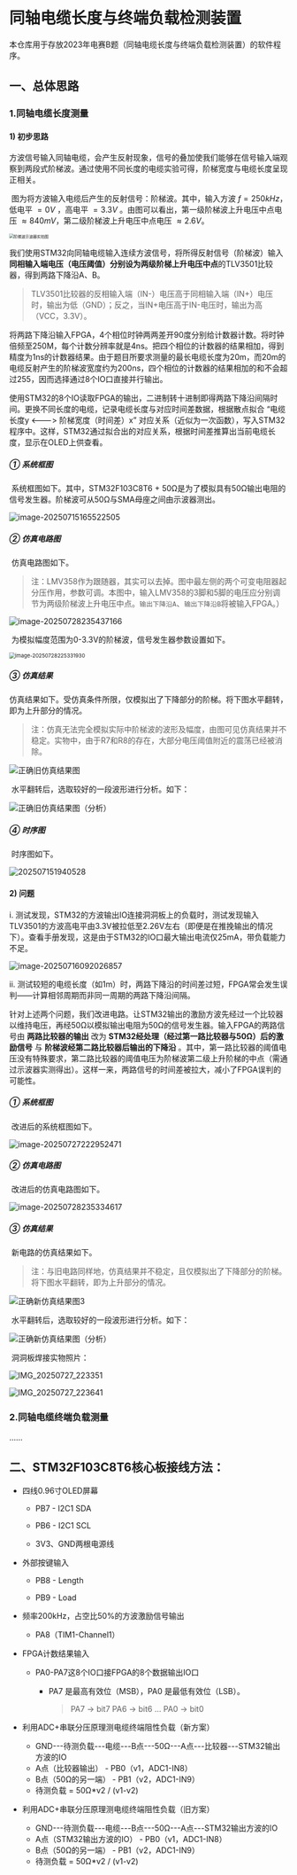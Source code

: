 # 同轴电缆长度与终端负载检测装置

​	本仓库用于存放2023年电赛B题（同轴电缆长度与终端负载检测装置）的软件程序。



## 一、总体思路

### 1.同轴电缆长度测量

#### 1) 初步思路

​	方波信号输入同轴电缆，会产生反射现象，信号的叠加使我们能够在信号输入端观察到两段式阶梯波。通过使用不同长度的电缆实验可得，阶梯宽度与电缆长度呈现正相关。

​	图为将方波输入电缆后产生的反射信号：阶梯波。其中，输入方波 $f = 250kHz$，低电平 $= 0V$ ，高电平 $= 3.3V$ 。由图可以看出，第一级阶梯波上升电压中点电压 $≈ 840mV$，第二级阶梯波上升电压中点电压 $≈ 2.6V$。

<img src="https://raw.githubusercontent.com/undefined-0/image-store/main/PicGo/202507290000083.png" alt="阶梯波示波器实拍图" style="zoom:50%;" />

​	我们使用STM32向同轴电缆输入连续方波信号，将所得反射信号（阶梯波）输入**同相输入端电压（电压阈值）分别设为两级阶梯上升电压中点**的TLV3501比较器，得到两路下降沿A、B。

> TLV3501比较器的反相输入端（IN-）电压高于同相输入端（IN+）电压时，输出为低（GND）；反之，当IN+电压高于IN-电压时，输出为高（VCC，3.3V）。

​	将两路下降沿输入FPGA，4个相位时钟两两差开90度分别给计数器计数。将时钟倍频至250M，每个计数分辨率就是4ns。把四个相位的计数器的结果相加，得到精度为1ns的计数器结果。由于题目所要求测量的最长电缆长度为20m，而20m的电缆反射产生的阶梯波宽度约为200ns，四个相位的计数器的结果相加的和不会超过255，因而选择通过8个IO口直接并行输出。

​	使用STM32的8个IO读取FPGA的输出，二进制转十进制即得两路下降沿间隔时间。更换不同长度的电缆，记录电缆长度与对应时间差数据，根据散点拟合 “电缆长度y <---> 阶梯宽度（时间差）x” 对应关系（近似为一次函数），写入STM32程序中。这样，STM32通过拟合出的对应关系，根据时间差推算出当前电缆长度，显示在OLED上供查看。



##### ① 系统框图

​	系统框图如下。其中，STM32F103C8T6 + 50Ω是为了模拟具有50Ω输出电阻的信号发生器。阶梯波可从50Ω与SMA母座之间由示波器测出。

![image-20250715165522505](https://raw.githubusercontent.com/undefined-0/image-store/main/PicGo/202507151658709.png)

##### ② 仿真电路图

​	仿真电路图如下。

> 注：LMV358作为跟随器，其实可以去掉。图中最左侧的两个可变电阻器起分压作用，参数可调。本图中，输入LMV358的3脚和5脚的电压应分别调节为两级阶梯波上升电压中点。`输出下降沿A`、`输出下降沿B`将被输入FPGA。）

![image-20250728235437166](https://raw.githubusercontent.com/undefined-0/image-store/main/PicGo/202507290000085.png)

​	为模拟幅度范围为0-3.3V的阶梯波，信号发生器参数设置如下。

<img src="https://raw.githubusercontent.com/undefined-0/image-store/main/PicGo/202507290000086.png" alt="image-20250728225331930" style="zoom:67%;" />

##### ③ 仿真结果

​	仿真结果如下。受仿真条件所限，仅模拟出了下降部分的阶梯。将下图水平翻转，即为上升部分的情况。

>注：仿真无法完全模拟实际中阶梯波的波形及幅度，由图可见仿真结果并不稳定。实物中，由于R7和R8的存在，大部分电压阈值附近的震荡已经被消除。

![正确旧仿真结果图](https://raw.githubusercontent.com/undefined-0/image-store/main/PicGo/202507290000087.png)

​	水平翻转后，选取较好的一段波形进行分析。如下：

![正确旧仿真结果图（分析）](https://raw.githubusercontent.com/undefined-0/image-store/main/PicGo/202507290000088.png)

##### ④ 时序图

​	时序图如下。

![202507151940528](https://raw.githubusercontent.com/undefined-0/image-store/main/PicGo/202507271626471.png)

#### 2) 问题

i. 测试发现，STM32的方波输出IO连接洞洞板上的负载时，测试发现输入TLV3501的方波高电平由3.3V被拉低至2.26V左右（即便是在推挽输出的情况下）。查看手册发现，这是由于STM32的IO口最大输出电流仅25mA，带负载能力不足。

![image-20250716092026857](https://raw.githubusercontent.com/undefined-0/image-store/main/PicGo/202507162201319.png)

ii. 测试较短的电缆长度（如1m）时，两路下降沿的时间差过短，FPGA常会发生误判——计算相邻周期而非同一周期的两路下降沿间隔。

​	针对上述两个问题，我们改进电路。让STM32输出的激励方波先经过一个比较器以维持电压，再经50Ω以模拟输出电阻为50Ω的信号发生器。输入FPGA的两路信号由 **两路比较器的输出** 改为 **STM32经处理（经过第一路比较器与50Ω）后的激励信号** 与 **阶梯波经第二路比较器后输出的下降沿** 。其中，第一路比较器的阈值电压没有特殊要求，第二路比较器的阈值电压为阶梯波第二级上升阶梯的中点（需通过示波器实测得出）。这样一来，两路信号的时间差被拉大，减小了FPGA误判的可能性。



##### ① 系统框图

​	改进后的系统框图如下。

![image-20250727222952471](https://raw.githubusercontent.com/undefined-0/image-store/main/PicGo/202507272230478.png)

##### ② 仿真电路图

​	改进后的仿真电路图如下。

![image-20250728235334617](https://raw.githubusercontent.com/undefined-0/image-store/main/PicGo/202507290000089.png)

##### ③ 仿真结果

​	新电路的仿真结果如下。

> 注：与旧电路同样地，仿真结果并不稳定，且仅模拟出了下降部分的阶梯。将下图水平翻转，即为上升部分的情况。

![正确新仿真结果图3](https://raw.githubusercontent.com/undefined-0/image-store/main/PicGo/202507301612550.png)

​	水平翻转后，选取较好的一段波形进行分析。如下：

![正确新仿真结果图（分析）](https://raw.githubusercontent.com/undefined-0/image-store/main/PicGo/202507311030024.png)

​	洞洞板焊接实物照片：

![IMG_20250727_223351](https://raw.githubusercontent.com/undefined-0/image-store/main/PicGo/202507272238640.jpg)

![IMG_20250727_223641](https://raw.githubusercontent.com/undefined-0/image-store/main/PicGo/202507272238641.jpg)

### 2.同轴电缆终端负载测量

……



## 二、STM32F103C8T6核心板接线方法：

* 四线0.96寸OLED屏幕

  * PB7 - I2C1 SDA

  * PB6 - I2C1 SCL

  * 3V3、GND两根电源线


* 外部按键输入

  * PB8 - Length

  * PB9 - Load


* 频率200kHz，占空比50%的方波激励信号输出

  * PA8（TIM1-Channel1）


* FPGA计数结果输入

  * PA0-PA7这8个IO口接FPGA的8个数据输出IO口
    * PA7 是最高有效位（MSB），PA0 是最低有效位（LSB）。

      > PA7 → bit7
      > PA6 → bit6
      > ...
      > PA0 → bit0

* 利用ADC+串联分压原理测电缆终端阻性负载（新方案）
  * GND---待测负载---电缆---B点---50Ω---A点---比较器---STM32输出方波的IO
  * A点（比较器输出） - PB0（v1，ADC1-IN8）
  * B点（50Ω的另一端） - PB1（v2，ADC1-IN9）
  * 待测负载 = 50Ω*v2 / (v1-v2)

* 利用ADC+串联分压原理测电缆终端阻性负载（旧方案）
  * GND---待测负载---电缆---B点---50Ω---A点---STM32输出方波的IO
  * A点（STM32输出方波的IO） - PB0（v1，ADC1-IN8）
  * B点（50Ω的另一端） - PB1（v2，ADC1-IN9）
  * 待测负载 = 50Ω*v2 / (v1-v2)
